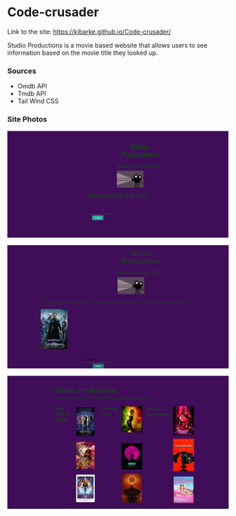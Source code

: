 # Code-crusader
<!-- 
1. Make sure our local main branch is up to date with our remote main branch
    - 'git pull origin main' on the 'main' brnch
2. Create a new branch off the main branch (locally)
    - git checkout -b feature/{feauture-name}
    -feature/add-navaigation
    -feature/add-form
    -feature/style-hompage
    - BAD: feauture/Bob
3. Write our Code
- commit early
- commit often
- push to remote often
- make sure our work is small -- ideally the work on this branch should laste hours, not days.
4. Push our final working code to remote (github)
5. Open a Pull Request
6. Respond to comments and feedback
7. Merge our feature branch -> main branch
8. Delete our feature (optional) -->

Link to the site: https://kibarke.github.io/Code-crusader/

Studio Productions is a movie based website that allows users to see information based on the movie title they looked up.

### Sources
* Omdb API
* Tmdb API
* Tail Wind CSS


### Site Photos
![Home-Screenshot](./assets/Home.png)

![Search-Screenshot](./assets/Search.png)

![Poster-Screenshot](./assets/posters.png)
